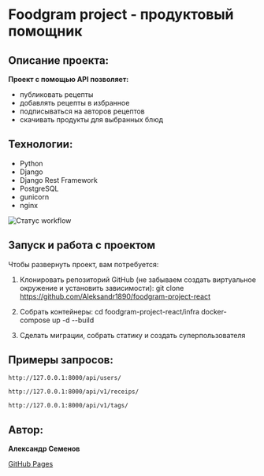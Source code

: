 # Foodgram project - продуктовый помощник

## Описание проекта:

**Проект с помощью API позволяет:**

- публиковать рецепты
- добавлять рецепты в избранное
- подписываться на авторов рецептов
- скачивать продукты для выбранных блюд

## Технологии:

- Python
- Django
- Django Rest Framework
- PostgreSQL
- gunicorn
- nginx

![Статус workflow](https://github.com/Aleksandr1890/foodgram-project-react/actions/workflows/foodgram_workflow.yml/badge.svg?event=push)

## Запуск и работа с проектом

Чтобы развернуть проект, вам потребуется:

1. Клонировать репозиторий GitHub (не забываем создать виртуальное окружение и установить зависимости):
git clone https://github.com/Aleksandr1890/foodgram-project-react

2. Собрать контейнеры:
cd foodgram-project-react/infra
docker-compose up -d --build

3. Сделать миграции, собрать статику и создать суперпользователя

## Примеры запросов:

```
http://127.0.0.1:8000/api/users/
```

```
http://127.0.0.1:8000/api/v1/receips/
```

```
http://127.0.0.1:8000/api/v1/tags/
```

## Автор:

**Александр Семенов**

[GitHub Pages](https://github.com/Aleksandr1890)
